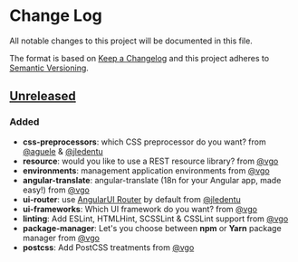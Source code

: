 # Change Log

All notable changes to this project will be documented in this file.

The format is based on [Keep a Changelog](http://keepachangelog.com/) and this project adheres to [Semantic Versioning](http://semver.org/).

## [Unreleased]

### Added

- **css-preprocessors**: which CSS preprocessor do you want? from [@aguele] & [@jledentu]
- **resource**: would you like to use a REST resource library? from [@vgo]
- **environments**: management application environments from [@vgo]
- **angular-translate**: angular-translate (18n for your Angular app, made easy!) from [@vgo]
- **ui-router**: use [AngularUI Router](https://github.com/angular-ui/ui-router) by default from [@jledentu]
- **ui-frameworks**: Which UI framework do you want? from [@vgo]
- **linting**: Add ESLint, HTMLHint, SCSSLint & CSSLint support from [@vgo]
- **package-manager**: Let's you choose between **npm** or **Yarn** package manager from [@vgo]
- **postcss**: Add PostCSS treatments from [@vgo]

[@aguele]: https://github.com/aguele
[@jledentu]: https://github.com/jledentu
[@vgo]: https://github.com/ValentinGot

[Unreleased]: https://github.com/groupe-sii/generator-webpack-angular/tree/develop
